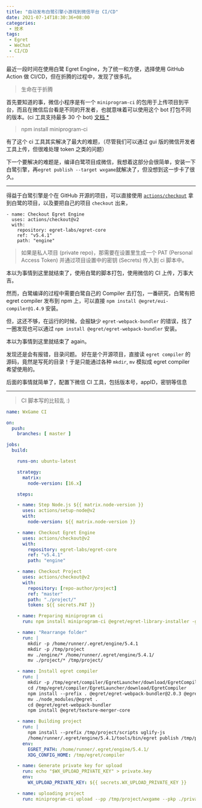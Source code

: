 ```yaml
---
title: "自动发布白鹭引擎小游戏到微信平台 CI/CD"
date: 2021-07-14T18:30:36+08:00
categories:
 - 技术
tags:
 - Egret
 - WeChat
 - CI/CD
---
```


最近一段时间在使用白鹭 Egret Engine，为了统一和方便，选择使用 GitHub Action 做 CI/CD，但在折腾的过程中，发现了很多坑。

<!--more-->

> 生命在于折腾

首先要知道的事，微信小程序是有一个 `miniprogram-ci` 的包用于上传项目到平台，而且在微信后台看是不同的开发者，也就意味着可以使用这个 bot 打包不同的版本。(ci 工具支持最多 30 个 bot) [文档 *](https://developers.weixin.qq.com/miniprogram/dev/devtools/ci.html)

> npm install miniprogram-ci

有了这个 ci 工具其实解决了最大的难题，（尽管我们可以通过 gui 版的微信开发者工具上传，但很难处理 token 之类的问题）

下一个要解决的难题是，编译白鹭项目成微信，我想着这部分会很简单，安装一下白鹭引擎，再`egret publish --target wxgame`就解决了，但没想到这一步卡了很久。

---

得益于白鹭引擎是个在 GitHub 开源的项目，可以直接使用 [`actions/checkout`](https://github.com/actions/checkout) 拿到白鹭的项目，以及要把自己的项目 `checkout` 出来，

```
- name: Checkout Egret Engine
  uses: actions/checkout@v2
  with:
    repository: egret-labs/egret-core
    ref: "v5.4.1"
    path: "engine"
```

> 如果是私人项目 (private repo)，那需要在设置里生成一个 PAT (Personal Access Token) 并通过项目设置中的密钥 (Secrets) 传入到 ci 脚本中。

本以为事情到这里就结束了，使用白鹭的脚本打包，使用微信的 CI 上传，万事大吉。

然而，白鹭编译的过程中需要白鹭自己的 Compiler 去打包，一番研究，白鹭有把 egret compiler 发布到 npm 上，可以直接 `npm install @egret/eui-compiler@1.4.9` 安装。

但，这还不够，在运行的时候，会报缺少 `egret-webpack-bundler` 的错误，找了一圈发现也可以通过 `npm install @egret/egret-webpack-bundler` 安装。

本以为事情到这里就结束了 again。

发现还是会有报错，目录问题。 好在是个开源项目，直接读 `egret compiler` 的源码，竟然是写死的目录！于是只能通过各种 `mkdir`, `mv` 模拟成 egret compiler 希望使用的。

后面的事情就简单了，配置下微信 CI 工具，包括版本号，appID，密钥等信息

---

 > CI 脚本写的比较乱 :)

```yml
name: WxGame CI

on:
  push:
    branches: [ master ]

jobs:
  build:

    runs-on: ubuntu-latest

    strategy:
      matrix:
        node-version: [16.x]

    steps:

    - name: Step Node.js ${{ matrix.node-version }}
      uses: actions/setup-node@v2
      with:
        node-version: ${{ matrix.node-version }}

    - name: Checkout Egret Engine
      uses: actions/checkout@v2
      with:
        repository: egret-labs/egret-core
        ref: "v5.4.1"
        path: "engine"

    - name: Checkout Project
      uses: actions/checkout@v2
      with:
        repository: [repo-author/project]
        ref: "master"
        path: "./project/"
        token: ${{ secrets.PAT }}

    - name: Preparing miniprogram ci
      run: npm install miniprogram-ci @egret/egret-library-installer -g

    - name: "Rearrange folder"
      run: |
        mkdir -p /home/runner/.egret/engine/5.4.1
        mkdir -p /tmp/project
        mv ./engine/* /home/runner/.egret/engine/5.4.1/
        mv ./project/* /tmp/project/

    - name: Install egret compiler
      run: |
        mkdir -p /tmp/egret/compiler/EgretLauncher/download/EgretCompiler
        cd /tmp/egret/compiler/EgretLauncher/download/EgretCompiler
        npm install --prefix . @egret/egret-webpack-bundler@2.0.3 @egret/eui-compiler@1.4.9
        mv ./node_modules/@egret .
        cd @egret/egret-webpack-bundler
        npm install @egret/texture-merger-core

    - name: Building project
      run: |
        npm install --prefix /tmp/project/scripts uglify-js
        /home/runner/.egret/engine/5.4.1/tools/bin/egret publish /tmp/project --target wxgame
      env:
        EGRET_PATH: /home/runner/.egret/engine/5.4.1/
        XDG_CONFIG_HOME: /tmp/egret/compiler

    - name: Generate private key for upload
      run: echo "$WX_UPLOAD_PRIVATE_KEY" > private.key
      env:
        WX_UPLOAD_PRIVATE_KEY: ${{ secrets.WX_UPLOAD_PRIVATE_KEY }}

    - name: uploading project
      run: miniprogram-ci upload --pp /tmp/project/wxgame --pkp ./private.key --appid APP_ID --uv APP_VERSION --ud "${{ github.event.head_commit.message }}" -r 1 --enable-es6 true  --pt miniGame
```

